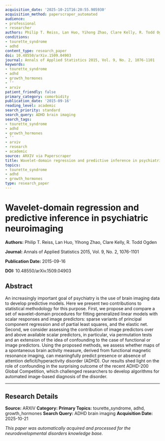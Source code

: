 ```yaml
---
acquisition_date: '2025-10-21T16:20:55.905930'
acquisition_method: paperscraper_automated
audience:
- professional
- researcher
authors: Philip T. Reiss, Lan Huo, Yihong Zhao, Clare Kelly, R. Todd Ogden
conditions:
- tourette_syndrome
- adhd
content_type: research_paper
doi: 10.48550/arXiv.1509.04903
journal: Annals of Applied Statistics 2015, Vol. 9, No. 2, 1076-1101
keywords:
- tourette_syndrome
- adhd
- growth_hormones
- ''
- arxiv
patient_friendly: false
primary_category: comorbidity
publication_date: '2015-09-16'
reading_level: academic
search_priority: standard
search_query: ADHD brain imaging
search_tags:
- tourette_syndrome
- adhd
- growth_hormones
- ''
- arxiv
- research
- academic
source: ARXIV via Paperscraper
title: Wavelet-domain regression and predictive inference in psychiatric neuroimaging
topics:
- tourette_syndrome
- adhd
- growth_hormones
type: research_paper
---
```


# Wavelet-domain regression and predictive inference in psychiatric neuroimaging

**Authors:** Philip T. Reiss, Lan Huo, Yihong Zhao, Clare Kelly, R. Todd Ogden

**Journal:** Annals of Applied Statistics 2015, Vol. 9, No. 2, 1076-1101

**Publication Date:** 2015-09-16

**DOI:** 10.48550/arXiv.1509.04903

## Abstract

An increasingly important goal of psychiatry is the use of brain imaging data to develop predictive models. Here we present two contributions to statistical methodology for this purpose. First, we propose and compare a set of wavelet-domain procedures for fitting generalized linear models with scalar responses and image predictors: sparse variants of principal component regression and of partial least squares, and the elastic net. Second, we consider assessing the contribution of image predictors over and above available scalar predictors, in particular, via permutation tests and an extension of the idea of confounding to the case of functional or image predictors. Using the proposed methods, we assess whether maps of a spontaneous brain activity measure, derived from functional magnetic resonance imaging, can meaningfully predict presence or absence of attention deficit/hyperactivity disorder (ADHD). Our results shed light on the role of confounding in the surprising outcome of the recent ADHD-200 Global Competition, which challenged researchers to develop algorithms for automated image-based diagnosis of the disorder.

---

## Research Details

**Source:** ARXIV
**Category:** 
**Primary Topics:** tourette_syndrome, adhd, growth_hormones
**Search Query:** ADHD brain imaging
**Acquisition Date:** 2025-10-21

*This paper was automatically acquired and processed for the neurodevelopmental disorders knowledge base.*
